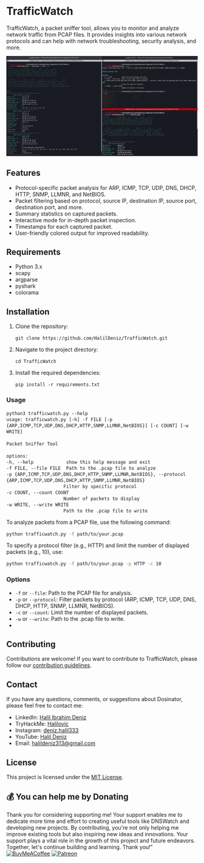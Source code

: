 # TrafficWatch

TrafficWatch, a packet sniffer tool, allows you to monitor and analyze network traffic from PCAP files. It provides insights into various network protocols and can help with network troubleshooting, security analysis, and more.

<img src="assets/trafficwatch.png">


## Features

- Protocol-specific packet analysis for ARP, ICMP, TCP, UDP, DNS, DHCP, HTTP, SNMP, LLMNR, and NetBIOS.
- Packet filtering based on protocol, source IP, destination IP, source port, destination port, and more.
- Summary statistics on captured packets.
- Interactive mode for in-depth packet inspection.
- Timestamps for each captured packet.
- User-friendly colored output for improved readability.


## Requirements

- Python 3.x
- scapy
- argparse
- pyshark
- colorama

## Installation

1. Clone the repository:

   ```shell
   git clone https://github.com/HalilDeniz/TrafficWatch.git
   ```

2. Navigate to the project directory:

   ```shell
   cd TrafficWatch
   ```

3. Install the required dependencies:

   ```shell
   pip install -r requirements.txt
   ```

### Usage

   ```shell
python3 trafficwatch.py --help                                    
usage: trafficwatch.py [-h] -f FILE [-p {ARP,ICMP,TCP,UDP,DNS,DHCP,HTTP,SNMP,LLMNR,NetBIOS}] [-c COUNT] [-w WRITE]

Packet Sniffer Tool

options:
  -h, --help            show this help message and exit
  -f FILE, --file FILE  Path to the .pcap file to analyze
  -p {ARP,ICMP,TCP,UDP,DNS,DHCP,HTTP,SNMP,LLMNR,NetBIOS}, --protocol {ARP,ICMP,TCP,UDP,DNS,DHCP,HTTP,SNMP,LLMNR,NetBIOS}
                        Filter by specific protocol
  -c COUNT, --count COUNT
                        Number of packets to display
  -w WRITE, --write WRITE
                        Path to the .pcap file to write
   ```


To analyze packets from a PCAP file, use the following command:

```bash
python trafficwatch.py -f path/to/your.pcap
```

To specify a protocol filter (e.g., HTTP) and limit the number of displayed packets (e.g., 10), use:

```bash
python trafficwatch.py -f path/to/your.pcap -p HTTP -c 10
```

### Options

- `-f` or `--file`: Path to the PCAP file for analysis.
- `-p` or `--protocol`: Filter packets by protocol (ARP, ICMP, TCP, UDP, DNS, DHCP, HTTP, SNMP, LLMNR, NetBIOS).
- `-c` or `--count`: Limit the number of displayed packets.
- `-w` or `--write`: Path to the .pcap file to write.
- 
## Contributing
Contributions are welcome! If you want to contribute to TrafficWatch, please follow our [contribution guidelines](CONTRIBUTING.md).

## Contact
If you have any questions, comments, or suggestions about Dosinator, please feel free to contact me:

- LinkedIn: [Halil Ibrahim Deniz](https://www.linkedin.com/in/halil-ibrahim-deniz/)
- TryHackMe: [Halilovic](https://tryhackme.com/p/halilovic)
- Instagram: [deniz.halil333](https://www.instagram.com/deniz.halil333/)
- YouTube: [Halil Deniz](https://www.youtube.com/c/HalilDeniz)
- Email: halildeniz313@gmail.com

## License

This project is licensed under the [MIT License](LICENSE).

## 💰 You can help me by Donating
  Thank you for considering supporting me! Your support enables me to dedicate more time and effort to creating useful tools like DNSWatch and developing new projects. By contributing, you're not only helping me improve existing tools but also inspiring new ideas and innovations. Your support plays a vital role in the growth of this project and future endeavors. Together, let's continue building and learning. Thank you!"<br>
  [![BuyMeACoffee](https://img.shields.io/badge/Buy%20Me%20a%20Coffee-ffdd00?style=for-the-badge&logo=buy-me-a-coffee&logoColor=black)](https://buymeacoffee.com/halildeniz) 
  [![Patreon](https://img.shields.io/badge/Patreon-F96854?style=for-the-badge&logo=patreon&logoColor=white)](https://patreon.com/denizhalil) 

  
